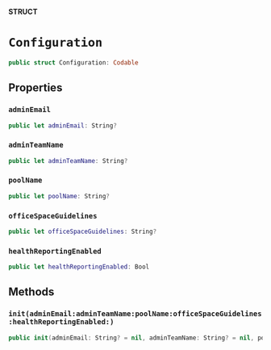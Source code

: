 **STRUCT**

# `Configuration`

```swift
public struct Configuration: Codable
```

## Properties
### `adminEmail`

```swift
public let adminEmail: String?
```

### `adminTeamName`

```swift
public let adminTeamName: String?
```

### `poolName`

```swift
public let poolName: String?
```

### `officeSpaceGuidelines`

```swift
public let officeSpaceGuidelines: String?
```

### `healthReportingEnabled`

```swift
public let healthReportingEnabled: Bool
```

## Methods
### `init(adminEmail:adminTeamName:poolName:officeSpaceGuidelines:healthReportingEnabled:)`

```swift
public init(adminEmail: String? = nil, adminTeamName: String? = nil, poolName: String? = nil, officeSpaceGuidelines: String? = nil, healthReportingEnabled: Bool = false)
```
